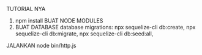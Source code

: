 TUTORIAL NYA 

1. npm install BUAT NODE MODULES
2.  BUAT DATABASE database migrations:
npx sequelize-cli db:create,
npx sequelize-cli db:migrate,
npx sequelize-cli db:seed:all,

JALANKAN
node bin/http.js
